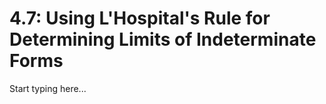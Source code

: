 # 4.7: Using L&apos;Hospital&apos;s Rule for Determining Limits of Indeterminate Forms

Start typing here...